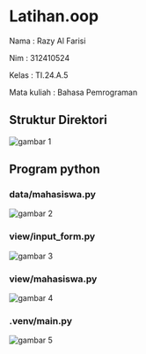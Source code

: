 # Latihan.oop
Nama : Razy Al Farisi <p>
Nim : 312410524 <p>
Kelas : TI.24.A.5 <p>
Mata kuliah : Bahasa Pemrograman <p>
## Struktur Direktori
![gambar 1](https://github.com/user-attachments/assets/2af139b1-0e3c-4940-95c2-93b05d9dcb29)
## Program python
### data/mahasiswa.py
![gambar 2](https://github.com/user-attachments/assets/319227e5-ef93-42d7-a5e5-bf070bc3fde9)
### view/input_form.py
![gambar 3](https://github.com/user-attachments/assets/99f918eb-b358-41a4-b64b-1283ad607069)
### view/mahasiswa.py
![gambar 4](https://github.com/user-attachments/assets/1c5861f8-8305-4e31-bdc6-f4158449f9af)
### .venv/main.py
![gambar 5](https://github.com/user-attachments/assets/fdbc2aa5-43de-4540-94b8-606f6fe318b5)
